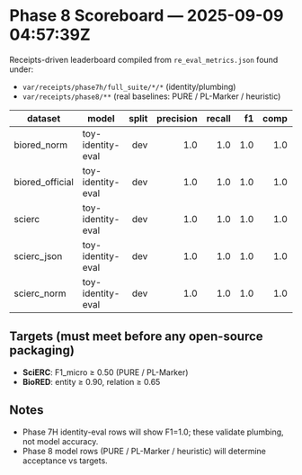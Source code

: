 # Phase 8 Scoreboard — 2025-09-09 04:57:39Z

Receipts-driven leaderboard compiled from `re_eval_metrics.json` found under:
- `var/receipts/phase7h/full_suite/*/*` (identity/plumbing)
- `var/receipts/phase8/**` (real baselines: PURE / PL-Marker / heuristic)

| dataset | model | split | precision | recall | f1 | comp | preds | gold | latency_ms | receipt |
|---|---|---:|---:|---:|---:|---:|---:|---:|---:|---|
| biored_norm | toy-identity-eval | dev | 1.0 | 1.0 | 1.0 | 1.0 | 9168 | 9168 | 0.0 | var/receipts/phase7h/full_suite/biored_norm/20250909-025550/re_eval_metrics.json |
| biored_official | toy-identity-eval | dev | 1.0 | 1.0 | 1.0 | 1.0 | 16712 | 16712 | 0.0 | var/receipts/phase7h/full_suite/biored_official/20250909-025551/re_eval_metrics.json |
| scierc | toy-identity-eval | dev | 1.0 | 1.0 | 1.0 | 1.0 | 0 | 0 | 0.0 | var/receipts/phase7h/full_suite/scierc/20250909-025552/re_eval_metrics.json |
| scierc_json | toy-identity-eval | dev | 1.0 | 1.0 | 1.0 | 1.0 | 4615 | 4615 | 0.0 | var/receipts/phase7h/full_suite/scierc_json/20250909-025552/re_eval_metrics.json |
| scierc_norm | toy-identity-eval | dev | 1.0 | 1.0 | 1.0 | 1.0 | 4615 | 4615 | 0.0 | var/receipts/phase7h/full_suite/scierc_norm/20250909-025550/re_eval_metrics.json |

## Targets (must meet before any open-source packaging)
- **SciERC**: F1_micro ≥ 0.50 (PURE / PL-Marker)
- **BioRED**: entity ≥ 0.90, relation ≥ 0.65

## Notes
- Phase 7H identity-eval rows will show F1=1.0; these validate plumbing, not model accuracy.
- Phase 8 model rows (PURE / PL-Marker / heuristic) will determine acceptance vs targets.